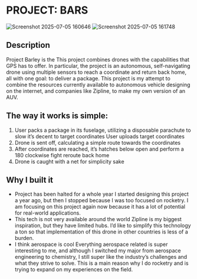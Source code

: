 # PROJECT: BARS
![Screenshot 2025-07-05 160646](https://github.com/user-attachments/assets/ba66c7da-d65c-43fe-bd49-112b2f5330d7)
![Screenshot 2025-07-05 161748](https://github.com/user-attachments/assets/5b323947-18f0-4abf-86c7-b22ad91e4d52)

## Description
Project Barley is the This project combines drones with the capabilities that GPS has to offer. In particular, the project is an autonomous, self-navigating drone using multiple sensors to reach a coordinate and return back home, all with one goal: to deliver a package. This project is my attempt to combine the resources currently available to autonomous vehicle designing on the internet, and companies like Zipline, to make my own version of an AUV. 

## The way it works is simple:
1. User packs a package in its fuselage, utilizing a disposable parachute to slow it’s decent to target coordinates
User uploads target coordinates
2. Drone is sent off, calculating a simple route towards the coordinates
3. After coordinates are reached, it’s hatches below open and perform a 180 clockwise fight reroute back home
4. Drone is caught with a net for simplicity sake
## Why I built it
* Project has been halted for a whole year
I started designing this project a year ago, but then I stopped because I was too focused on rocketry. I am focusing on this project again now because it has a lot of potential for real-world applications. 
* This tech is not very available around the world
Zipline is my biggest inspiration, but they have limited hubs. I’d like to simplify this technology a ton so that implementation of this drone in other countries is less of a burden. 
* I think aerospace is cool
Everything aerospace related is super interesting to me, and although I switched my major from aerospace engineering to chemistry, I still super like the industry’s challenges and what they strive to solve. This is a main reason why I do rocketry and is trying to expand on my experiences on the field.
